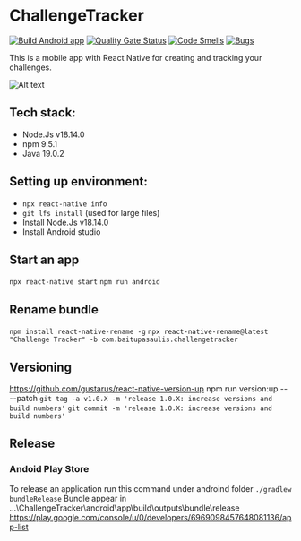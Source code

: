 # ChallengeTracker
[![Build Android app](https://github.com/valentk777/ChallengeTracker/actions/workflows/main.yml/badge.svg?branch=main)](https://github.com/valentk777/ChallengeTracker/actions/workflows/main.yml)
[![Quality Gate Status](https://sonarcloud.io/api/project_badges/measure?project=valentk777_ChallengeTracker&metric=alert_status)](https://sonarcloud.io/summary/new_code?id=valentk777_ChallengeTracker)
[![Code Smells](https://sonarcloud.io/api/project_badges/measure?project=valentk777_ChallengeTracker&metric=code_smells)](https://sonarcloud.io/summary/new_code?id=valentk777_ChallengeTracker)
[![Bugs](https://sonarcloud.io/api/project_badges/measure?project=valentk777_ChallengeTracker&metric=bugs)](https://sonarcloud.io/summary/new_code?id=valentk777_ChallengeTracker)

This is a mobile app with React Native for creating and tracking your challenges.


![Alt text](https://github.com/valentk777/ChallengeTracker/blob/47448f395f81b3d20a8fd10ab8a4c36856161393/Design/feature%20graphic.jpg)

<!-- ## Screenshots
// todo: make images look nice
![Alt text](https://github.com/valentk777/ChallengeTracker/blob/7a5cba7e6994335c3e4f4cfc6a82e00f8557778f/Design/Screenshots/Screenshot_2023-08-03-08-43-14-75_c842596409d06730475eb0ccfc649252.jpg)
![Alt text](https://github.com/valentk777/ChallengeTracker/blob/7a5cba7e6994335c3e4f4cfc6a82e00f8557778f/Design/Screenshots/Screenshot_2023-09-19-08-16-07-85_6af968251852f2a7cd0e17deb5472244.jpg)
-->

## Tech stack:

- Node.Js v18.14.0
- npm 9.5.1
- Java 19.0.2

## Setting up environment:
- `npx react-native info`
- `git lfs install` (used for large files)
- Install Node.Js v18.14.0
- Install Android studio

## Start an app

`npx react-native start`
`npm run android`

## Rename bundle
`npm install react-native-rename -g`
`npx react-native-rename@latest "Challenge Tracker" -b com.baitupasaulis.challengetracker`

## Versioning
https://github.com/gustarus/react-native-version-up
npm run version:up -- --patch
`git tag -a v1.0.X -m 'release 1.0.X: increase versions and build numbers'`
`git commit -m 'release 1.0.X: increase versions and build numbers'`
<!-- `npm install -g react-native-version`
change version in packages.json. then run command
`react-native-version --never-amend` -->

## Release

### Andoid Play Store
To release an application run this command under androind folder
`./gradlew bundleRelease`
Bundle appear in ...\ChallengeTracker\android\app\build\outputs\bundle\release
https://play.google.com/console/u/0/developers/6969098457648081136/app-list

